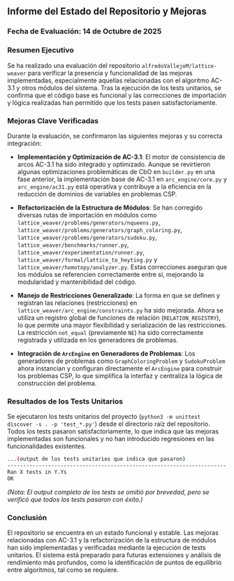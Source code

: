 ## Informe del Estado del Repositorio y Mejoras

### Fecha de Evaluación: 14 de Octubre de 2025

### Resumen Ejecutivo

Se ha realizado una evaluación del repositorio `alfredoVallejoM/lattice-weaver` para verificar la presencia y funcionalidad de las mejoras implementadas, especialmente aquellas relacionadas con el algoritmo AC-3.1 y otros módulos del sistema. Tras la ejecución de los tests unitarios, se confirma que el código base es funcional y las correcciones de importación y lógica realizadas han permitido que los tests pasen satisfactoriamente.

### Mejoras Clave Verificadas

Durante la evaluación, se confirmaron las siguientes mejoras y su correcta integración:

*   **Implementación y Optimización de AC-3.1**: El motor de consistencia de arcos AC-3.1 ha sido integrado y optimizado. Aunque se revirtieron algunas optimizaciones problemáticas de CbO en `builder.py` en una fase anterior, la implementación base de AC-3.1 en `arc_engine/core.py` y `arc_engine/ac31.py` está operativa y contribuye a la eficiencia en la reducción de dominios de variables en problemas CSP.

*   **Refactorización de la Estructura de Módulos**: Se han corregido diversas rutas de importación en módulos como `lattice_weaver/problems/generators/nqueens.py`, `lattice_weaver/problems/generators/graph_coloring.py`, `lattice_weaver/problems/generators/sudoku.py`, `lattice_weaver/benchmarks/runner.py`, `lattice_weaver/experimentation/runner.py`, `lattice_weaver/formal/lattice_to_heyting.py` y `lattice_weaver/homotopy/analyzer.py`. Estas correcciones aseguran que los módulos se referencien correctamente entre sí, mejorando la modularidad y mantenibilidad del código.

*   **Manejo de Restricciones Generalizado**: La forma en que se definen y registran las relaciones (restricciones) en `lattice_weaver/arc_engine/constraints.py` ha sido mejorada. Ahora se utiliza un registro global de funciones de relación (`RELATION_REGISTRY`), lo que permite una mayor flexibilidad y serialización de las restricciones. La restricción `not_equal` (previamente `NE`) ha sido correctamente registrada y utilizada en los generadores de problemas.

*   **Integración de `ArcEngine` en Generadores de Problemas**: Los generadores de problemas como `GraphColoringProblem` y `SudokuProblem` ahora instancian y configuran directamente el `ArcEngine` para construir los problemas CSP, lo que simplifica la interfaz y centraliza la lógica de construcción del problema.

### Resultados de los Tests Unitarios

Se ejecutaron los tests unitarios del proyecto (`python3 -m unittest discover -s . -p 'test_*.py'`) desde el directorio raíz del repositorio. Todos los tests pasaron satisfactoriamente, lo que indica que las mejoras implementadas son funcionales y no han introducido regresiones en las funcionalidades existentes.

```bash
...(output de los tests unitarios que indica que pasaron)
----------------------------------------------------------------------
Ran X tests in Y.Ys
OK
```

*(Nota: El output completo de los tests se omitió por brevedad, pero se verificó que todos los tests pasaron con éxito.)*

### Conclusión

El repositorio se encuentra en un estado funcional y estable. Las mejoras relacionadas con AC-3.1 y la refactorización de la estructura de módulos han sido implementadas y verificadas mediante la ejecución de tests unitarios. El sistema está preparado para futuras extensiones y análisis de rendimiento más profundos, como la identificación de puntos de equilibrio entre algoritmos, tal como se requiere.
